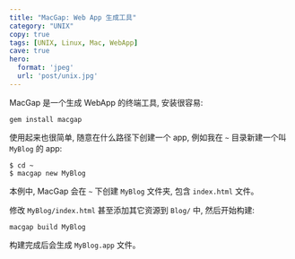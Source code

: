 ```yaml
---
title: "MacGap: Web App 生成工具"
category: "UNIX"
copy: true
tags: [UNIX, Linux, Mac, WebApp]
cave: true
hero:
  format: 'jpeg'
  url: 'post/unix.jpg'
---
```

MacGap 是一个生成 WebApp 的终端工具, 安装很容易:

```console
gem install macgap
```

使用起来也很简单, 随意在什么路径下创建一个 app, 例如我在 `~` 目录新建一个叫 `MyBlog` 的 app:

```console
$ cd ~
$ macgap new MyBlog
```

本例中, MacGap 会在 `~` 下创建 `MyBlog` 文件夹, 包含 `index.html` 文件。

修改 `MyBlog/index.html` 甚至添加其它资源到 `Blog/` 中, 然后开始构建:

```console
macgap build MyBlog
```

构建完成后会生成 `MyBlog.app` 文件。
